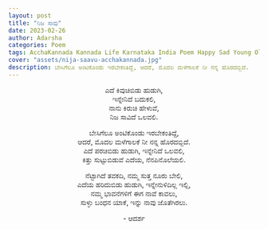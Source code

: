 ```yaml
---
layout: post
title: "ನಿಜ ಸಾವು"
date: 2023-02-26
author: Adarsha
categories: Poem
tags: AcchaKannada Kannada Life Karnataka India Poem Happy Sad Young Old debate philosphy me manuja jeevana human
cover: "assets/nija-saavu-acchakannada.jpg"
description: ಬೇಸಿಗೆಲೂ ಅಂಟಿಕೊಂಡು ಇರಬೇಕಂತಿದ್ದೆ, ಆದರೆ, ಮೊದಲ ಮಳೆಗಾಲಕೆ ನೀ ನನ್ನ ಹೊರದಬ್ಬಿದೆ.
---
```


<p align ="center"> ಎದೆ ಕಿವುಚಿಬಿಡು ಹುಡುಗಿ, <br>
ಇನ್ನೇನಿದೆ ಬದುಕಲಿ, <br>
ನಾನು ಕಿರುಚಿ ಹೇಳುವೆ, <br>
ನಿಜ ಸಾವಿದೆ ಒಲವಲಿ. </p>

<p align ="center"> ಬೇಸಿಗೆಲೂ ಅಂಟಿಕೊಂಡು ಇರಬೇಕಂತಿದ್ದೆ, <br>
ಆದರೆ, ಮೊದಲ ಮಳೆಗಾಲಕೆ ನೀ ನನ್ನ ಹೊರದಬ್ಬಿದೆ. <br>
ಎದೆ ಪರಚಿಬಿಡು ಹುಡುಗಿ, ಇನ್ನೇನಿದೆ ಒಲವಲಿ, <br>
ಕಿತ್ತು ಸುಟ್ಟುಬಿಡುವೆ ಎದೆಯ, ನೆನಪಿನೊಲೆಯಲಿ. </p>

<p align ="center"> ನೆಟ್ಟಾಗಿದೆ ತವಕದಿ, ನಮ್ಮ ಸುತ್ತ  ನೂರು ಬೇಲಿ,  <br>
ಎದೆಯ ಹರಿದುಬಿಡು ಹುಡುಗಿ, ಇನ್ನೇನುಳಿದಿಲ್ಲ ಇಲ್ಲಿ,<br>
ನಮ್ಮ ಭಾವನೆಗಳಿಗೆ ಈಗ ನಾವೆ ಕಾವಲು, <br>
ಸುಳ್ಳು ಬಂಧನ ಯಾಕೆ, ಇನ್ನು ನಾವು ಜೊತೆಗಿರಲು. </p>

<p align ="center"> - ಆದರ್ಶ </p>
